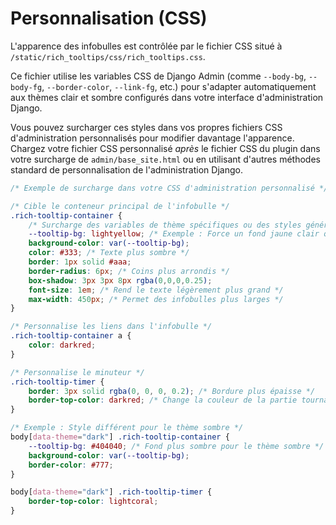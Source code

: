 # Personnalisation (CSS)

L'apparence des infobulles est contrôlée par le fichier CSS situé à `/static/rich_tooltips/css/rich_tooltips.css`.

Ce fichier utilise les variables CSS de Django Admin (comme `--body-bg`, `--body-fg`, `--border-color`, `--link-fg`, etc.) pour s'adapter automatiquement aux thèmes clair et sombre configurés dans votre interface d'administration Django.

Vous pouvez surcharger ces styles dans vos propres fichiers CSS d'administration personnalisés pour modifier davantage l'apparence. Chargez votre fichier CSS personnalisé *après* le fichier CSS du plugin dans votre surcharge de `admin/base_site.html` ou en utilisant d'autres méthodes standard de personnalisation de l'administration Django.

```css
/* Exemple de surcharge dans votre CSS d'administration personnalisé */

/* Cible le conteneur principal de l'infobulle */
.rich-tooltip-container {
    /* Surcharge des variables de thème spécifiques ou des styles généraux */
    --tooltip-bg: lightyellow; /* Exemple : Force un fond jaune clair quel que soit le thème */
    background-color: var(--tooltip-bg);
    color: #333; /* Texte plus sombre */
    border: 1px solid #aaa;
    border-radius: 6px; /* Coins plus arrondis */
    box-shadow: 3px 3px 8px rgba(0,0,0,0.25);
    font-size: 1em; /* Rend le texte légèrement plus grand */
    max-width: 450px; /* Permet des infobulles plus larges */
}

/* Personnalise les liens dans l'infobulle */
.rich-tooltip-container a {
    color: darkred;
}

/* Personnalise le minuteur */
.rich-tooltip-timer {
    border: 3px solid rgba(0, 0, 0, 0.2); /* Bordure plus épaisse */
    border-top-color: darkred; /* Change la couleur de la partie tournante */
}

/* Exemple : Style différent pour le thème sombre */
body[data-theme="dark"] .rich-tooltip-container {
    --tooltip-bg: #404040; /* Fond plus sombre pour le thème sombre */
    background-color: var(--tooltip-bg);
    border-color: #777;
}

body[data-theme="dark"] .rich-tooltip-timer {
    border-top-color: lightcoral;
}
```

